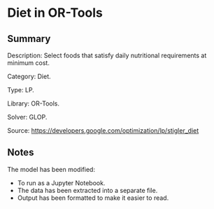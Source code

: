 # Diet in OR-Tools

## Summary
Description: Select foods that satisfy daily nutritional requirements at minimum cost.

Category: Diet.

Type: LP.

Library: OR-Tools.

Solver: GLOP.

Source: https://developers.google.com/optimization/lp/stigler_diet

## Notes

The model has been modified:
- To run as a Jupyter Notebook.
- The data has been extracted into a separate file.
- Output has been formatted to make it easier to read.
